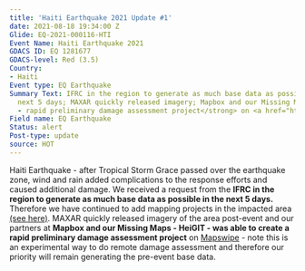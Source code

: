 ```yaml
---
title: 'Haiti Earthquake 2021 Update #1'
date: 2021-08-18 19:34:00 Z
Glide: EQ-2021-000116-HTI
Event Name: Haiti Earthquake 2021
GDACS ID: EQ 1281677
GDACS-level: Red (3.5)
Country:
- Haiti
Event type: EQ Earthquake
Summary Text: IFRC in the region to generate as much base data as possible in the
  next 5 days; MAXAR quickly released imagery; Mapbox and our Missing Maps - HeiGIT
  - rapid preliminary damage assessment project</strong> on <a href="https://mapswipe.org/">Mapswipe</a>;
Field name: EQ Earthquake
Status: alert
Post-type: update
source: HOT
---
```


Haiti Earthquake - after Tropical Storm Grace passed over the earthquake zone, wind and rain added complications to the response efforts and caused additional damage. We received a request from the <strong>IFRC in the region to generate as much base data as possible in the next 5 days.</strong> Therefore we have continued to add mapping projects in the impacted area <a href="https://tasks.hotosm.org/explore?campaign=Haiti%20Earthquake%202021">(see here)</a>. MAXAR quickly released imagery of the area post-event and our partners at <strong>Mapbox and our Missing Maps - HeiGIT - was able to create a rapid preliminary damage assessment project</strong> on <a href="https://mapswipe.org/">Mapswipe</a> - note this is an experimental way to do remote damage assessment and therefore our priority will remain generating the pre-event base data.